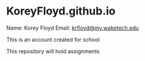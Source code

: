 # KoreyFloyd.github.io

Name: Korey Floyd
Email: krfloyd@my.waketech.edu

This is an account created for school

This repository will hold assignments